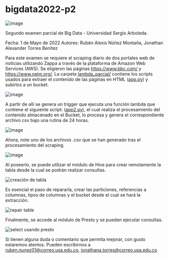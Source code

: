# bigdata2022-p2

![image](https://user-images.githubusercontent.com/83324055/166158021-9218aea0-d009-4e72-bcbd-dcee883cc655.png)

Segundo examen parcial de Big Data - Universidad Sergio Arboleda.

Fecha: 1 de Mayo de 2022
Autores: Rubén Alexis Núñez Montaña, Jonathan Alexander Torres Benítez

Para este examen se requiere el scraping diario de dos portales web de noticias utilizando Zappa a través de la plataforma de Amazon Web Services (AWS). Se eligieron las páginas https://www.bbc.com/ y https://www.nejm.org/. La carpeta  [lambda_parcial/](https://github.com/Colquida/bigdata2022-p2/tree/main/lambda_parcial) contiene los scripts usados para extraer el contenido de las páginas en HTML ([app.py](https://github.com/Colquida/bigdata2022-p2/blob/main/lambda_parcial/app.py)) y subirlos a un bucket. 

![image](https://user-images.githubusercontent.com/83324055/166157864-6501334f-2837-4a47-bb84-01465287e312.png)

A partir de allí se genera un trigger que ejecuta una función lambda que contiene el siguiente script: ([app2.py](https://github.com/Colquida/bigdata2022-p2/blob/main/lambda_parcial/app2.py)), el cual realiza el procesamiento del contenido almacenado en el Bucket, lo procesa y genera el correspondiente archivo csv bajo una rutina de 24 horas. 

![image](https://user-images.githubusercontent.com/83324055/166158332-de741c5d-b6ca-4838-8258-821ff8a1f2cf.png)

Ahora, note uno de los archivos .csv que se han generado tras el procesamiento del scraping.

![image](https://user-images.githubusercontent.com/83324055/166157949-8d7fc6c4-41e4-4729-94cd-da05d769add6.png)

Al poseerlo, se puede utilizar el módulo de Hive para crear remotamente la tabla desde la cual se podrán realizar consultas. 

![creación de tabla](https://user-images.githubusercontent.com/83324055/166157174-6063632a-f818-4cbf-9e84-ce98353a25d5.jpg)

Es esencial el paso de repararla, crear las particiones, referencias a columnas, tipos de columnas y el bucket desde el cual se hará la extracción.

![repair table](https://user-images.githubusercontent.com/83324055/166157178-6dfd0fc0-8961-43be-9bee-d5df268e7da4.jpg)

Finalmente, se accede al módulo de Presto y se pueden ejecutar consultas. 

![select usando presto](https://user-images.githubusercontent.com/83324055/166157185-0bf7f31e-dba7-44ad-9192-b77dacd9226d.jpg)

Si tienen alguna duda o comentario que permita mejorar, con gusto estaremos atentos. Pueden escribirnos a ruben.nunez01@correo.usa.edu.co, jonathana.torres@correo.usa.edu.co


